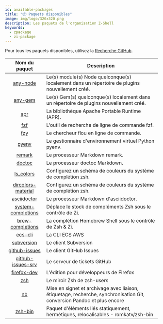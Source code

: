 ```yaml
---
id: available-packages
title: "📦 Paquets disponibles"
image: img/logo/320x320.png
description: Les paquets de l'organisation Z-Shell
keywords:
  - zpackage
  - zi-package
---
```


<!-- @format -->

Pour tous les paquets disponibles, utilisez la [Recherche GitHub][22].

|      Nom du paquet       | Description                                                                                                            |
|:------------------------:| ---------------------------------------------------------------------------------------------------------------------- |
|      [any-node][1]       | Le(s) module(s) Node quelconque(s) localement dans un répertoire de plugins nouvellement créé.                         |
|       [any-gem][2]       | Le(s) Gem(s) quelconque(s) localement dans un répertoire de plugins nouvellement créé.                                 |
|         [apr][3]         | La bibliothèque Apache Portable Runtime (APR).                                                                         |
|         [fzf][4]         | L'outil de recherche de ligne de commande fzf.                                                                         |
|         [fzy][5]         | Le chercheur flou en ligne de commande.                                                                                |
|        [pyenv][6]        | Le gestionnaire d'environnement virtuel Python pyenv.                                                                  |
|       [remark][7]        | Le processeur Markdown remark.                                                                                         |
|       [doctoc][8]        | Le processeur doctoc Markdown.                                                                                         |
|      [ls_colors][9]      | Configurez un schéma de couleurs du système de complétion zsh.                                                         |
| [dircolors-material][10] | Configurez un schéma de couleurs du système de complétion zsh.                                                         |
|    [asciidoctor][11]     | Le processeur Markdown d'asciidoctor.                                                                                  |
| [system-completions][12] | Déplace le stock de compléments Zsh sous le contrôle de Zi.                                                            |
|  [brew-completions][21]  | La complétion Homebrew Shell sous le contrôle de Zsh & Zi.                                                             |
|      [ecs-cli][13]       | La CLI ECS AWS                                                                                                         |
|     [subversion][14]     | Le client Subversion                                                                                                   |
|   [github-issues][15]    | Le client GitHub Issues                                                                                                |
| [github-issues-srv][16]  | Le serveur de tickets GitHub                                                                                           |
|    [firefox-dev][17]     | L'édition pour développeurs de Firefox                                                                                 |
|        [zsh][18]         | Le miroir Zsh de zsh-users                                                                                             |
|         [nb][19]         | Mise en signet et archivage avec liaison, étiquetage, recherche, synchronisation Git, conversion Pandoc et plus encore |
|      [zsh-bin][20]       | Paquet d'éléments liés statiquement, hermétiques, relocalisables - romkatv/zsh-bin                                     |

[1]: https://github.com/z-shell/any-node
[2]: https://github.com/z-shell/any-gem
[3]: https://github.com/z-shell/apr
[4]: https://github.com/z-shell/fzf
[5]: https://github.com/z-shell/fzy
[6]: https://github.com/z-shell/pyenv
[7]: https://github.com/z-shell/remark
[8]: https://github.com/z-shell/doctoc
[9]: https://github.com/z-shell/ls_colors
[10]: https://github.com/z-shell/dircolors-material
[11]: https://github.com/z-shell/asciidoctor
[12]: https://github.com/z-shell/system-completions
[13]: https://github.com/z-shell/ecs-cli
[14]: https://github.com/z-shell/subversion
[15]: https://github.com/z-shell/github-issues
[16]: https://github.com/z-shell/github-issues-srv
[17]: https://github.com/z-shell/firefox-dev
[18]: https://github.com/z-shell/zsh
[19]: https://github.com/z-shell/nb
[20]: https://github.com/z-shell/zsh-bin
[21]: https://github.com/z-shell/brew-completions
[22]: https://github.com/search?q=topic%3Azpackage+org%3Az-shell&type=Repositories
